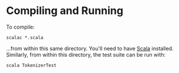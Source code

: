 # Compiling and Running #

To compile:

```console
scalac *.scala
```

...from within this same directory.
You'll need to have [Scala](https://www.scala-lang.org/) installed.
Similarly, from within this directory, the test suite can be run with:

```console
scala TokenizerTest
```
